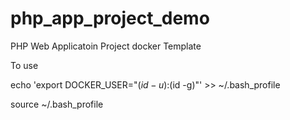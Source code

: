 # php_app_project_demo
PHP Web Applicatoin Project docker Template

To use 

echo 'export DOCKER_USER="$(id -u):$(id -g)"' >> ~/.bash_profile

source ~/.bash_profile

